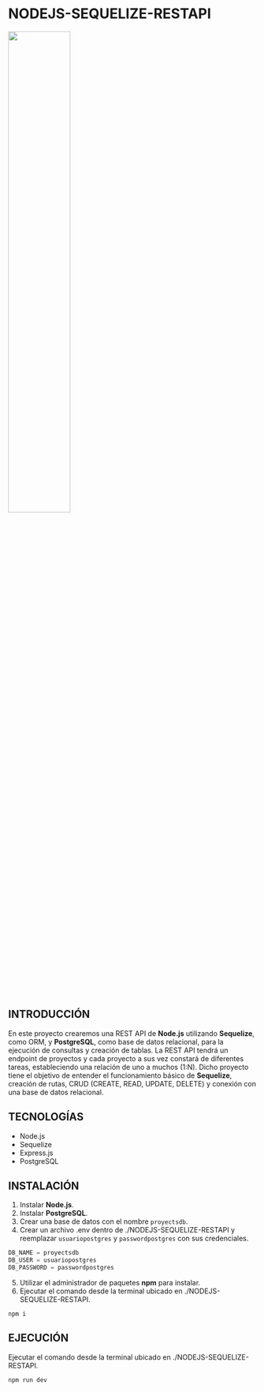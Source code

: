 # NODEJS-SEQUELIZE-RESTAPI

<img width="50%" src="https://i.postimg.cc/C5y1j08k/SEQUELIZE-REST-API.jpg" />

## INTRODUCCIÓN

En este proyecto crearemos una REST API de **Node.js** utilizando **Sequelize**, como ORM, y **PostgreSQL**, como base de datos relacional, para la ejecución de consultas y creación de tablas.
La REST API tendrá un endpoint de proyectos y cada proyecto a sus vez constará de diferentes tareas, estableciendo una relación de uno a muchos (1:N).
Dicho proyecto tiene el objetivo de entender el funcionamiento básico de **Sequelize**, creación de rutas, CRUD (CREATE, READ, UPDATE, DELETE) y conexión con una base de datos relacional.

## TECNOLOGÍAS

- Node.js
- Sequelize
- Express.js
- PostgreSQL

## INSTALACIÓN

1. Instalar **Node.js**.
2. Instalar **PostgreSQL**.
3. Crear una base de datos con el nombre `proyectsdb`.
4. Crear un archivo .env dentro de ./NODEJS-SEQUELIZE-RESTAPI y reemplazar `usuariopostgres` y `passwordpostgres` con sus credenciales.

```js
DB_NAME = proyectsdb
DB_USER = usuariopostgres
DB_PASSWORD = passwordpostgres
```

5. Utilizar el administrador de paquetes **npm** para instalar.
6. Ejecutar el comando desde la terminal ubicado en ./NODEJS-SEQUELIZE-RESTAPI.

```shell
npm i
```

## EJECUCIÓN

Ejecutar el comando desde la terminal ubicado en ./NODEJS-SEQUELIZE-RESTAPI.

```shell
npm run dev
```
